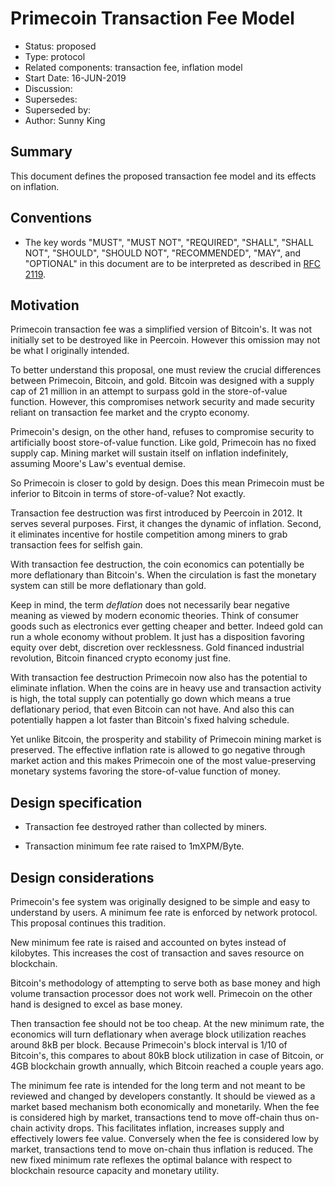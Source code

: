 # Primecoin Transaction Fee Model

- Status: proposed
- Type: protocol
- Related components: transaction fee, inflation model
- Start Date: 16-JUN-2019
- Discussion:
- Supersedes:
- Superseded by:
- Author: Sunny King

## Summary

This document defines the proposed transaction fee model and its effects on inflation.

## Conventions
- The key words "MUST", "MUST NOT", "REQUIRED", "SHALL", "SHALL NOT", "SHOULD", "SHOULD NOT", "RECOMMENDED", "MAY", and "OPTIONAL" in this document are to be interpreted as described in [RFC 2119](http://tools.ietf.org/html/rfc2119).

## Motivation

Primecoin transaction fee was a simplified version of Bitcoin's. It was not initially set to be destroyed like in Peercoin. However this omission may not be what I originally intended.

To better understand this proposal, one must review the crucial differences between Primecoin, Bitcoin, and gold. Bitcoin was designed with a supply cap of 21 million in an attempt to surpass gold in the store-of-value function. However, this compromises network security and made security reliant on transaction fee market and the crypto economy.

Primecoin's design, on the other hand, refuses to compromise security to artificially boost store-of-value function. Like gold, Primecoin has no fixed supply cap. Mining market will sustain itself on inflation indefinitely, assuming Moore's Law's eventual demise.

So Primecoin is closer to gold by design. Does this mean Primecoin must be inferior to Bitcoin in terms of store-of-value? Not exactly.

Transaction fee destruction was first introduced by Peercoin in 2012. It serves several purposes. First, it changes the dynamic of inflation. Second, it eliminates incentive for hostile competition among miners to grab transaction fees for selfish gain.

With transaction fee destruction, the coin economics can potentially be more deflationary than Bitcoin's. When the circulation is fast the monetary system can still be more deflationary than gold.

Keep in mind, the term _deflation_ does not necessarily bear negative meaning as viewed by modern economic theories. Think of consumer goods such as electronics ever getting cheaper and better. Indeed gold can run a whole economy without problem. It just has a disposition favoring equity over debt, discretion over recklessness. Gold financed industrial revolution, Bitcoin financed crypto economy just fine.

With transaction fee destruction Primecoin now also has the potential to eliminate inflation. When the coins are in heavy use and transaction activity is high, the total supply can potentially go down which means a true deflationary period, that even Bitcoin can not have. And also this can potentially happen a lot faster than Bitcoin's fixed halving schedule.

Yet unlike Bitcoin, the prosperity and stability of Primecoin mining market is preserved. The effective inflation rate is allowed to go negative through market action and this makes Primecoin one of the most value-preserving monetary systems favoring the store-of-value function of money.

## Design specification

* Transaction fee destroyed rather than collected by miners.

* Transaction minimum fee rate raised to 1mXPM/Byte.

## Design considerations

Primecoin's fee system was originally designed to be simple and easy to understand by users. A minimum fee rate is enforced by network protocol. This proposal continues this tradition.

New minimum fee rate is raised and accounted on bytes instead of kilobytes. This increases the cost of transaction and saves resource on blockchain.

Bitcoin's methodology of attempting to serve both as base money and high volume transaction processor does not work well. Primecoin on the other hand is designed to excel as base money.

Then transaction fee should not be too cheap. At the new minimum rate, the economics will turn deflationary when average block utilization reaches around 8kB per block. Because Primecoin's block interval is 1/10 of Bitcoin's, this compares to about 80kB block utilization in case of Bitcoin, or 4GB blockchain growth annually, which Bitcoin reached a couple years ago.

The minimum fee rate is intended for the long term and not meant to be reviewed and changed by developers constantly. It should be viewed as a market based mechanism both economically and monetarily. When the fee is considered high by market, transactions tend to move off-chain thus on-chain activity drops. This facilitates inflation, increases supply and effectively lowers fee value. Conversely when the fee is considered low by market, transactions tend to move on-chain thus inflation is reduced. The new fixed minimum rate reflexes the optimal balance with respect to blockchain resource capacity and monetary utility.
